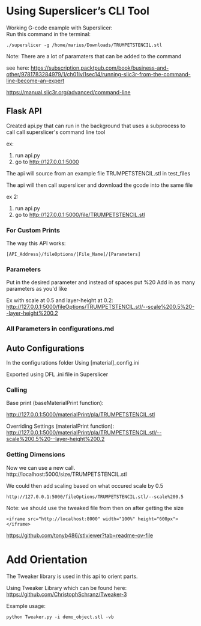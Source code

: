 # Using Superslicer’s CLI Tool
Working G-code example with Superslicer:  
Run this command in the terminal:
```
./superslicer -g /home/marius/Downloads/TRUMPETSTENCIL.stl
```

Note: There are a lot of paramaters that can be added to the command

see here: https://subscription.packtpub.com/book/business-and-other/9781783284979/1/ch01lvl1sec14/running-slic3r-from-the-command-line-become-an-expert

https://manual.slic3r.org/advanced/command-line


## Flask API

Created api.py that can run in the background that uses a subprocess to call call superslicer's command line tool


ex:
1. run api.py
2. go to http://127.0.0.1:5000

The api will source from an example file TRUMPETSTENCIL.stl in test_files

The api will then call superslicer and download the gcode into the same file

ex 2:
1. run api.py
2. go to http://127.0.0.1:5000/file/TRUMPETSTENCIL.stl


### For Custom Prints
The way this API works:
```
[API_Address}/fileOptions/[File_Name]/[Parameters]
```

### Parameters
Put in the desired parameter and instead of spaces put %20
Add in as many parameters as you'd like

Ex with scale at 0.5 and layer-height at 0.2:
http://127.0.0.1:5000/fileOptions/TRUMPETSTENCIL.stl/--scale%200.5%20--layer-height%200.2

### All Parameters in configurations.md

## Auto Configurations
In the configurations folder
Using [material]_config.ini

Exported using DFL .ini file in Superslicer

### Calling

Base print (baseMaterialPrint function):

http://127.0.0.1:5000/materialPrint/pla/TRUMPETSTENCIL.stl

Overriding Settings (materialPrint function):
http://127.0.0.1:5000/materialPrint/pla/TRUMPETSTENCIL.stl/--scale%200.5%20--layer-height%200.2



### Getting Dimensions
Now we can use a new call.
http://localhost:5000/size/TRUMPETSTENCIL.stl

We could then add scaling based on what occured
scale by 0.5
```
http://127.0.0.1:5000/fileOptions/TRUMPETSTENCIL.stl/--scale%200.5
```

Note: we should use the tweaked file from then on after getting the size

```
<iframe src="http://localhost:8000" width="100%" height="600px"></iframe>
```

https://github.com/tonyb486/stlviewer?tab=readme-ov-file

# Add Orientation
The Tweaker library is used in this api to orient parts.

Using Tweaker Library which can be found here:
https://github.com/ChristophSchranz/Tweaker-3

Example usage:
```
python Tweaker.py -i demo_object.stl -vb
```


